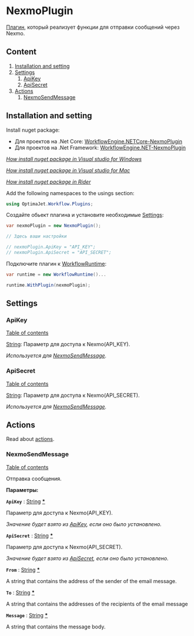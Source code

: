 # NexmoPlugin

[Плагин](/documentation/plugins/), который реализует функции для отправки сообщений через Nexmo.

## Сontent

1. [Installation and setting](#Installation-and-setting)
2. [Settings](#Settings)
    1. [ApiKey](#ApiKey)
    2. [ApiSecret](#ApiSecret)
3. [Actions](#Actions)
    1. [NexmoSendMessage](#NexmoSendMessage)


## Installation and setting

Install nuget package:
- Для проектов на .Net Core: [WorkflowEngine.NETCore-NexmoPlugin](https://www.nuget.org/packages/WorkflowEngine.NETCore-NexmoPlugin/)  
- Для проектов на .Net Framework: [WorkflowEngine.NET-NexmoPlugin](https://www.nuget.org/packages/WorkflowEngine.NET-NexmoPlugin/)

*[How install nuget package in Visual studio for Windows](https://docs.microsoft.com/en-us/nuget/quickstart/install-and-use-a-package-in-visual-studio)*

*[How install nuget package in Visual studio for Mac](https://docs.microsoft.com/en-us/nuget/quickstart/install-and-use-a-package-in-visual-studio-mac)*

*[How install nuget package in Rider](https://www.jetbrains.com/help/rider/Using_NuGet.html#browsing)*


Add the following namespaces to the usings section:
```C#
using OptimaJet.Workflow.Plugins;
```

Создайте обьект плагина и установите необходимые [Settings](#Settings):

```C#
var nexmoPlugin = new NexmoPlugin();

// Здесь ваши настройки

// nexmoPlugin.ApiKey = "API_KEY";
// nexmoPlugin.ApiSecret = "API_SECRET";
```

Подключите плагин к [WorkflowRuntime](/documentation/main-terms/runtime/):

```C#
var runtime = new WorkflowRuntime()...

runtime.WithPlugin(nexmoPlugin);
```

## Settings

### ApiKey

[Table of contents](#Сontent)

[String](https://docs.microsoft.com/en-us/dotnet/api/system.string?view=netframework-4.8): Параметр для доступа к Nexmo(API_KEY).

 *Используется для [NexmoSendMessage](#NexmoSendMessage).*

### ApiSecret

[Table of contents](#Сontent)

[String](https://docs.microsoft.com/en-us/dotnet/api/system.string?view=netframework-4.8): Параметр для доступа к Nexmo(API_SECRET).

 *Используется для [NexmoSendMessage](#NexmoSendMessage).*

## Actions

Read about [actions](/documentation/scheme/actions/).

### NexmoSendMessage

[Table of contents](#Сontent)

Отправка сообщения.

**Параметры:**

**`ApiKey`** : [String](https://docs.microsoft.com/en-us/dotnet/api/system.string?view=netframework-4.8) [**\***](#* 'Required parameter')

Параметр для доступа к Nexmo(API_KEY).

*Значение будет взято из [ApiKey](#ApiKey), если оно было установлено.*

**`ApiSecret`** : [String](https://docs.microsoft.com/en-us/dotnet/api/system.string?view=netframework-4.8) [**\***](#* 'Required parameter')

Параметр для доступа к Nexmo(API_SECRET).

*Значение будет взято из [ApiSecret](#ApiSecret), если оно было установлено.*

**`From`** : [String](https://docs.microsoft.com/en-us/dotnet/api/system.string?view=netframework-4.8) [**\***](#* 'Required parameter')

A string that contains the address of the sender of the email message.

**`To`** : [String](https://docs.microsoft.com/en-us/dotnet/api/system.string?view=netframework-4.8) [**\***](#* 'Required parameter')

A string that contains the addresses of the recipients of the email message

**`Message`** : [String](https://docs.microsoft.com/en-us/dotnet/api/system.string?view=netframework-4.8) [**\***](#* 'Required parameter')

A string that contains the message body.

